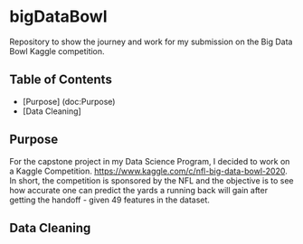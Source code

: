 # bigDataBowl
Repository to show the journey and work for my submission on the Big Data Bowl Kaggle competition. 

## Table of Contents
* [Purpose] (doc:Purpose)
* [Data Cleaning]

## Purpose
For the capstone project in my Data Science Program, I decided to work on a Kaggle Competition.  https://www.kaggle.com/c/nfl-big-data-bowl-2020.  In short, the competition is sponsored by the NFL and the objective is to see how accurate one can predict the yards a running back will gain after getting the handoff - given 49 features in the dataset. 

## Data Cleaning
